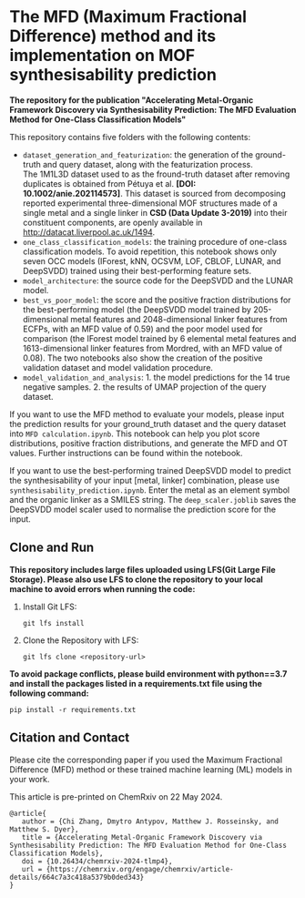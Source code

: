 # The MFD (Maximum Fractional Difference) method and its implementation on MOF synthesisability prediction
**The repository for the publication "Accelerating Metal-Organic Framework Discovery via Synthesisability Prediction: The MFD Evaluation Method for One-Class Classification Models"**

This repository contains five folders with the following contents:<br/>

- `dataset_generation_and_featurization`: the generation of the ground-truth and query dataset, along with the featurization process.<br/>
   The 1M1L3D dataset used to as the fround-truth dataset after removing duplicates is obtained from Pétuya et al. **[DOI: 10.1002/anie.202114573]**. This dataset is sourced from decomposing reported experimental three-dimensional MOF structures made of a single metal and a single linker in **CSD (Data Update 3-2019)** into their constituent components, are openly available in http://datacat.liverpool.ac.uk/1494. 
- `one_class_classification_models`: the training procedure of one-class classification models. To avoid repetition, this notebook shows only seven OCC models (IForest, kNN, OCSVM, LOF, CBLOF, LUNAR, and DeepSVDD) trained using their best-performing feature sets.
- `model_architecture`: the source code for the DeepSVDD and the LUNAR model.
- `best_vs_poor_model`: the score and the positive fraction distributions for the best-performing model (the DeepSVDD model trained by 205-dimensional metal features and 2048-dimensional linker features from ECFPs, with an MFD value of 0.59) and the poor model used for comparison (the IForest model trained by 6 elemental metal features and 1613-dimensional linker features from Mordred, with an MFD value of 0.08). The two notebooks also show the creation of the positive validation dataset and model validation procedure.
- `model_validation_and_analysis`:  1. the model predictions for the 14 true negative samples. 2. the results of UMAP projection of the query dataset.

If you want to use the MFD method to evaluate your models, please input the prediction results for your ground_truth dataset and the query dataset into `MFD calculation.ipynb`. This notebook can help you plot score distributions, positive fraction distributions, and generate the MFD and OT values. Further instructions can be found within the notebook.<br/>

If you want to use the best-performing trained DeepSVDD model to predict the synthesisability of your input [metal, linker] combination, please use `synthesisability_prediction.ipynb`. Enter the metal as an element symbol and the organic linker as a SMILES string. The `deep_scaler.joblib` saves the DeepSVDD model scaler used to normalise the prediction score for the input.<br/>

## Clone and Run
**This repository includes large files uploaded using LFS(Git Large File Storage). Please also use LFS to clone the repository to your local machine to avoid errors when running the code:**
1. Install Git LFS:
   ```
   git lfs install
   ```
3. Clone the Repository with LFS:
   ```
   git lfs clone <repository-url>
   ```
**To avoid package conflicts, please build environment with python==3.7 and install the packages listed in a requirements.txt file using the following command:**
   ```
   pip install -r requirements.txt
   ```

## Citation and Contact
Please cite the corresponding paper if you used the Maximum Fractional Difference (MFD) method or these trained machine learning (ML) models in your work.<br/>

This article is pre-printed on ChemRxiv on 22 May 2024.<br/>

```
@article{
   author = {Chi Zhang, Dmytro Antypov, Matthew J. Rosseinsky, and Matthew S. Dyer},
   title = {Accelerating Metal-Organic Framework Discovery via Synthesisability Prediction: The MFD Evaluation Method for One-Class Classification Models},
   doi = {10.26434/chemrxiv-2024-tlmp4},
   url = {https://chemrxiv.org/engage/chemrxiv/article-details/664c7a3c418a5379b0ded343}
}
```
